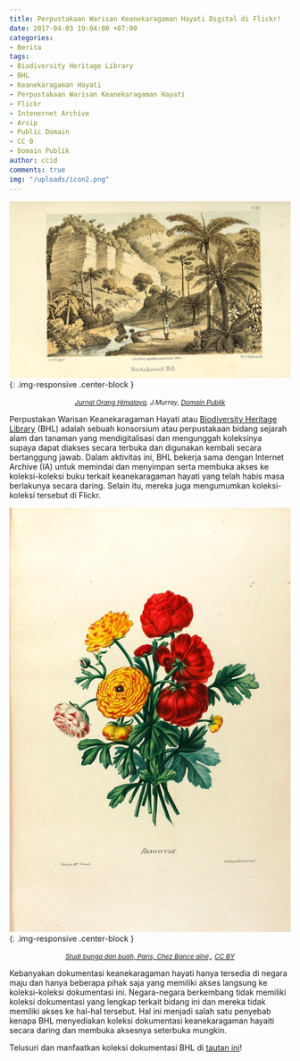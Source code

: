 ```yaml
---
title: Perpustakaan Warisan Keanekaragaman Hayati Digital di Flickr!
date: 2017-04-03 19:04:00 +07:00
categories:
- Berita
tags:
- Biodiversity Heritage Library
- BHL
- Keanekaragaman Hayati
- Perpustakaan Warisan Keanekaragaman Hayati
- Flickr
- Intenernet Archive
- Arsip
- Public Domain
- CC 0
- Domain Publik
author: ccid
comments: true
img: "/uploads/icon2.png"
---
```


![33071618721_f3b5ea7423_o.jpg](/uploads/33071618721_f3b5ea7423_o.jpg){: .img-responsive .center-block }<center><small><i><a href="https://www.flickr.com/photos/biodivlibrary/sets/72157679049774591">Jurnal Orang Himalaya</a>, J.Murray, <a href="https://creativecommons.org/publicdomain/mark/1.0/">Domain Publik</a></i></small></center>

Perpustakan Warisan Keanekaragaman Hayati atau [Biodiversity Heritage Library](http://biodivlib.wikispaces.com/) (BHL) adalah sebuah konsorsium atau perpustakaan bidang sejarah alam dan tanaman yang mendigitalisasi dan mengunggah koleksinya supaya dapat diakses secara terbuka dan digunakan kembali secara bertanggung jawab. Dalam aktivitas ini, BHL bekerja sama dengan Internet Archive (IA) untuk memindai dan menyimpan serta membuka akses ke koleksi-koleksi buku terkait keanekaragaman hayati yang telah habis masa berlakunya secara daring. Selain itu, mereka juga mengumumkan koleksi-koleksi tersebut di Flickr.

![24543760660_a4f65ca140_o.jpg](/uploads/24543760660_a4f65ca140_o.jpg){: .img-responsive .center-block }<center><small><i><a href="https://www.flickr.com/photos/biodivlibrary/sets/72157663643357409">Studi bunga dan buah, Paris, Chez Bance aîné,</a>, <a href="https://creativecommons.org/licenses/by/2.0/">CC BY</a></i></small></center>

Kebanyakan dokumentasi keanekaragaman hayati hanya tersedia di negara maju dan hanya beberapa pihak saja yang memiliki akses langsung ke koleksi-koleksi dokumentasi ini. Negara-negara berkembang tidak memiliki koleksi dokumentasi yang lengkap terkait bidang ini dan mereka tidak memiliki akses ke hal-hal tersebut. Hal ini menjadi salah satu penyebab kenapa BHL menyediakan koleksi dokumentasi keanekaragaman hayaiti secara daring dan membuka aksesnya seterbuka mungkin.

Telusuri dan manfaatkan koleksi dokumentasi BHL di [tautan ini](https://www.flickr.com/photos/biodivlibrary/albums/page1)!